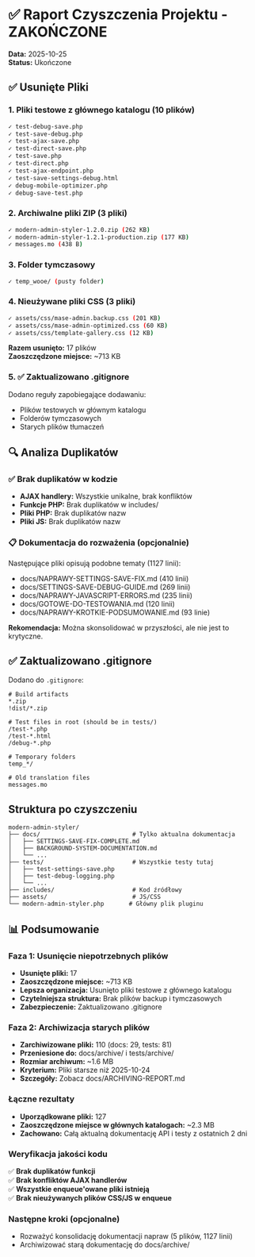 # ✅ Raport Czyszczenia Projektu - ZAKOŃCZONE

**Data:** 2025-10-25  
**Status:** Ukończone

## ✅ Usunięte Pliki

### 1. Pliki testowe z głównego katalogu (10 plików)
```bash
✓ test-debug-save.php
✓ test-save-debug.php
✓ test-ajax-save.php
✓ test-direct-save.php
✓ test-save.php
✓ test-direct.php
✓ test-ajax-endpoint.php
✓ test-save-settings-debug.html
✓ debug-mobile-optimizer.php
✓ debug-save-test.php
```

### 2. Archiwalne pliki ZIP (3 pliki)
```bash
✓ modern-admin-styler-1.2.0.zip (262 KB)
✓ modern-admin-styler-1.2.1-production.zip (177 KB)
✓ messages.mo (438 B)
```

### 3. Folder tymczasowy
```bash
✓ temp_wooe/ (pusty folder)
```

### 4. Nieużywane pliki CSS (3 pliki)
```bash
✓ assets/css/mase-admin.backup.css (201 KB)
✓ assets/css/mase-admin-optimized.css (60 KB)
✓ assets/css/template-gallery.css (12 KB)
```

**Razem usunięto:** 17 plików  
**Zaoszczędzone miejsce:** ~713 KB

### 5. ✅ Zaktualizowano .gitignore
Dodano reguły zapobiegające dodawaniu:
- Plików testowych w głównym katalogu
- Folderów tymczasowych
- Starych plików tłumaczeń

## 🔍 Analiza Duplikatów

### ✅ Brak duplikatów w kodzie
- **AJAX handlery:** Wszystkie unikalne, brak konfliktów
- **Funkcje PHP:** Brak duplikatów w includes/
- **Pliki PHP:** Brak duplikatów nazw
- **Pliki JS:** Brak duplikatów nazw

### 📋 Dokumentacja do rozważenia (opcjonalnie)
Następujące pliki opisują podobne tematy (1127 linii):
- docs/NAPRAWY-SETTINGS-SAVE-FIX.md (410 linii)
- docs/SETTINGS-SAVE-DEBUG-GUIDE.md (269 linii)
- docs/NAPRAWY-JAVASCRIPT-ERRORS.md (235 linii)
- docs/GOTOWE-DO-TESTOWANIA.md (120 linii)
- docs/NAPRAWY-KROTKIE-PODSUMOWANIE.md (93 linie)

**Rekomendacja:** Można skonsolidować w przyszłości, ale nie jest to krytyczne.

## ✅ Zaktualizowano .gitignore

Dodano do `.gitignore`:
```gitignore
# Build artifacts
*.zip
!dist/*.zip

# Test files in root (should be in tests/)
/test-*.php
/test-*.html
/debug-*.php

# Temporary folders
temp_*/

# Old translation files
messages.mo
```

## Struktura po czyszczeniu

```
modern-admin-styler/
├── docs/                          # Tylko aktualna dokumentacja
│   ├── SETTINGS-SAVE-FIX-COMPLETE.md
│   ├── BACKGROUND-SYSTEM-DOCUMENTATION.md
│   └── ...
├── tests/                         # Wszystkie testy tutaj
│   ├── test-settings-save.php
│   ├── test-debug-logging.php
│   └── ...
├── includes/                      # Kod źródłowy
├── assets/                        # JS/CSS
└── modern-admin-styler.php       # Główny plik pluginu
```

## 📊 Podsumowanie

### Faza 1: Usunięcie niepotrzebnych plików
- **Usunięte pliki:** 17
- **Zaoszczędzone miejsce:** ~713 KB
- **Lepsza organizacja:** Usunięto pliki testowe z głównego katalogu
- **Czytelniejsza struktura:** Brak plików backup i tymczasowych
- **Zabezpieczenie:** Zaktualizowano .gitignore

### Faza 2: Archiwizacja starych plików
- **Zarchiwizowane pliki:** 110 (docs: 29, tests: 81)
- **Przeniesione do:** docs/archive/ i tests/archive/
- **Rozmiar archiwum:** ~1.6 MB
- **Kryterium:** Pliki starsze niż 2025-10-24
- **Szczegóły:** Zobacz docs/ARCHIVING-REPORT.md

### Łączne rezultaty
- **Uporządkowane pliki:** 127
- **Zaoszczędzone miejsce w głównych katalogach:** ~2.3 MB
- **Zachowano:** Całą aktualną dokumentację API i testy z ostatnich 2 dni

### Weryfikacja jakości kodu
✅ **Brak duplikatów funkcji**  
✅ **Brak konfliktów AJAX handlerów**  
✅ **Wszystkie enqueue'owane pliki istnieją**  
✅ **Brak nieużywanych plików CSS/JS w enqueue**

### Następne kroki (opcjonalne)
- Rozważyć konsolidację dokumentacji napraw (5 plików, 1127 linii)
- Archiwizować starą dokumentację do docs/archive/
